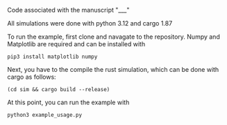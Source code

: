 Code associated with the manuscript "___"

All simulations were done with python 3.12 and cargo 1.87

To run the example, first clone and navagate to the repository. Numpy and Matplotlib are required and can be installed with
```
pip3 install matplotlib numpy
```

Next, you have to the compile the rust simulation, which can be done with cargo as follows:
```
(cd sim && cargo build --release)
```
At this point, you can run the example with
```
python3 example_usage.py
```
